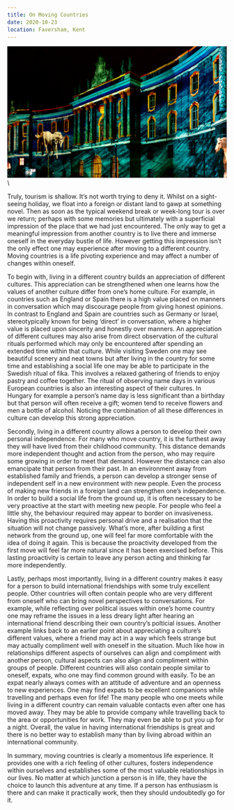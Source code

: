 ```yaml
---
title: On Moving Countries
date: 2020-10-23
location: Faversham, Kent
---
```


![Berlin State Opera, Lit up with vivid colours for the Berlin Festival of lights](/images/lit-up-library.JPEG)\

Truly, tourism is shallow.  It’s not worth trying to deny it.  Whilst on
a sight-seeing holiday, we float into a foreign or distant land to gawp at
something novel.  Then as soon as the typical weekend break or week-long tour
is over we return; perhaps with some memories but ultimately with a superficial
impression of the place that we had just encountered. The only way to get
a meaningful impression from another country is to live there and immerse
oneself in the everyday bustle of life. However getting this impression isn’t
the only effect one may experience after moving to a different country. Moving
countries is a life pivoting experience and may affect a number of changes
within oneself.

To begin with, living in a different country builds an appreciation of
different cultures. This appreciation can be strengthened when one learns how
the values of another culture differ from one’s home culture. For example, in
countries such as England or Spain there is a high value placed on manners in
conversation which may discourage people from giving honest opinions. In
contrast to England and Spain are countries such as Germany or Israel,
stereotypically known for being ‘direct’ in conversation, where a higher value
is placed upon sincerity and honestly over manners. An appreciation of
different cultures may also arise from direct observation of the cultural
rituals performed which may only be encountered after spending an extended time
within that culture. While visiting Sweden one may see beautiful scenery and
neat towns but after living in the country for some time and establishing
a social life one may be able to participate in the Swedish ritual of fika.
This involves a relaxed gathering of friends to enjoy pastry and coffee
together. The ritual of observing name days in various European countries is
also an interesting aspect of their cultures. In Hungary for example a person’s
name day is less significant than a birthday but that person will often receive
a gift; women tend to receive flowers and men a bottle of alcohol. Noticing the
combination of all these differences in culture can develop this strong
appreciation.

Secondly, living in a different country allows a person to develop their own
personal independence. For  many who move country, it is the furthest away they
will have lived from their childhood community. This distance demands more
independent thought and action from the person, who may require some growing in
order to meet that demand. However the distance can also emancipate that person
from their past. In an environment away from established family and friends, a
person can develop a stronger sense of independent self in a new environment
with new people. Even the process of making new friends in a foreign land can
strengthen one’s independence. In order to build a social life from the ground
up, it is often necessary to be very proactive at the start with meeting new
people. For people who feel a little shy, the behaviour required may appear to
border on invasiveness. Having this proactivity requires personal drive and a
realisation that the situation will not change passively. What’s more, after
building a first network from the ground up, one will feel far more comfortable
with the idea of doing it again. This is because the proactivity developed from
the first move will feel far more natural since it has been exercised before.
This lasting proactivity is certain to leave any person acting and thinking far
more independently. 

Lastly, perhaps most importantly, living in a different country makes it easy
for a person to build international friendships with some truly excellent
people. Other countries will often contain people who are very different from
oneself who can bring novel perspectives to conversations. For example, while
reflecting over political issues within one’s home country one may reframe the
issues  in a less dreary light after hearing an international friend describing
their own country’s polticial issues. Another example links back to an earlier
point about appreciating a culture’s different values, where a friend may act
in a way which feels strange but may actually compliment well with oneself in
the situation. Much like how in relationships different aspects of ourselves
can align and compliment with another person, cultural aspects can also align
and compliment within groups of people. Different countries will also contain
people similar to oneself, expats, who one may find common ground with easily.
To be an expat nearly always comes with an attitude of adventure and an
openness to new experiences. One may find expats to be excellent companions
while travelling and perhaps even for life! The many people who one meets while
living in a different country can remain valuable contacts even after one has
moved away. They may be able to provide company while travelling back to the
area or opportunities for work. They may even be able to put you up for a
night. Overall, the value in having international friendships is great and
there is no better way to establish many than by living abroad within an
international community.

In summary, moving countries is clearly a momentous life experience. It
provides one with a rich feeling of other cultures, fosters independence within
ourselves and establishes some of the most valuable relationships in our lives.
No matter at which junction a person is in life, they have the choice to launch
this adventure at any time. If a person has enthusiasm is there and can make it
practically work, then they should undoubtedly go for it.

